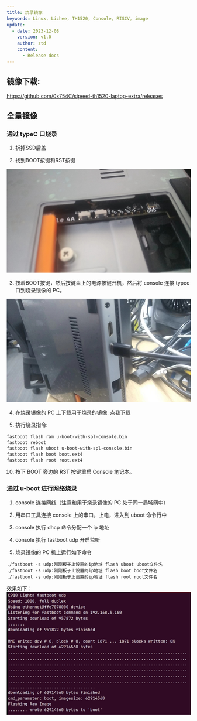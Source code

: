 ```yaml
---
title: 烧录镜像
keywords: Linux, Lichee, TH1520, Console, RISCV, image
update:
  - date: 2023-12-08
    version: v1.0
    author: ztd
    content:
      - Release docs
---
```


## 镜像下载:

https://github.com/0x754C/sipeed-th1520-laptop-extra/releases

## 全量镜像

### 通过 typeC 口烧录

1. 拆掉SSD后盖

2. 找到BOOT按键和RST按键

![boot_and_rst_key](./assets/burn_image/boot_and_rst_key.png)

3. 按着BOOT按键，然后按键盘上的电源按键开机，然后将 console 连接 typec 口到烧录镜像的 PC。

![typec_connect](./assets/burn_image/typec_connect.png)

4. 在烧录镜像的 PC 上下载用于烧录的镜像: [点我下载](https://wiki.sipeed.com/hardware/zh/lichee/th1520/lcon4a/3_images.html)


5. 执行烧录指令:

```
fastboot flash ram u-boot-with-spl-console.bin
fastboot reboot
fastboot flash uboot u-boot-with-spl-console.bin
fastboot flash boot boot.ext4
fastboot flash root root.ext4
```

10. 按下 BOOT 旁边的 RST 按键重启 Console 笔记本。

### 通过 u-boot 进行网络烧录

1. console 连接网线（注意和用于烧录镜像的 PC 处于同一局域网中）

2. 用串口工具连接 console 上的串口，上电，进入到 uboot 命令行中

3. console 执行 dhcp 命令分配一个 ip 地址

4. console 执行 fastboot udp 开启监听

5. 烧录镜像的 PC 机上运行如下命令
```shell
./fastboot -s udp:刚刚板子上设置的ip地址 flash uboot uboot文件名
./fastboot -s udp:刚刚板子上设置的ip地址 flash boot boot文件名
./fastboot -s udp:刚刚板子上设置的ip地址 flash root root文件名
```

效果如下：
![fastboot_udp](./assets/burn_image/fastboot_udp.png)
